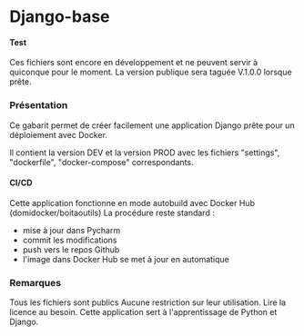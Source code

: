 # Django-base

#### Test 

Ces fichiers sont encore en développement et ne peuvent servir à quiconque pour le moment.
La version publique sera taguée V.1.0.0 lorsque prête.

### Présentation
Ce gabarit permet de créer facilement une application Django prête pour un déploiement avec Docker.

Il contient la version DEV et la version PROD avec les fichiers "settings", "dockerfile", "docker-compose" correspondants.

#### CI/CD

Cette application fonctionne en mode autobuild avec Docker Hub (domidocker/boitaoutils)
La procédure reste standard : 
* mise à jour dans Pycharm
* commit les modifications
* push vers le repos Github
* l'image dans Docker Hub se met à jour en automatique

### Remarques
Tous les fichiers sont publics 
Aucune restriction sur leur utilisation. Lire la licence au besoin.
Cette application sert à l'apprentissage de Python et Django.
